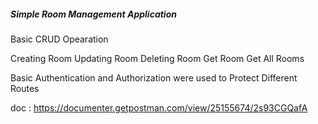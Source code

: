 ##### Simple Room Management Application

Basic CRUD Opearation 

Creating Room
Updating Room
Deleting Room
Get Room
Get All Rooms

Basic Authentication and Authorization were used to Protect Different Routes

doc : https://documenter.getpostman.com/view/25155674/2s93CGQafA